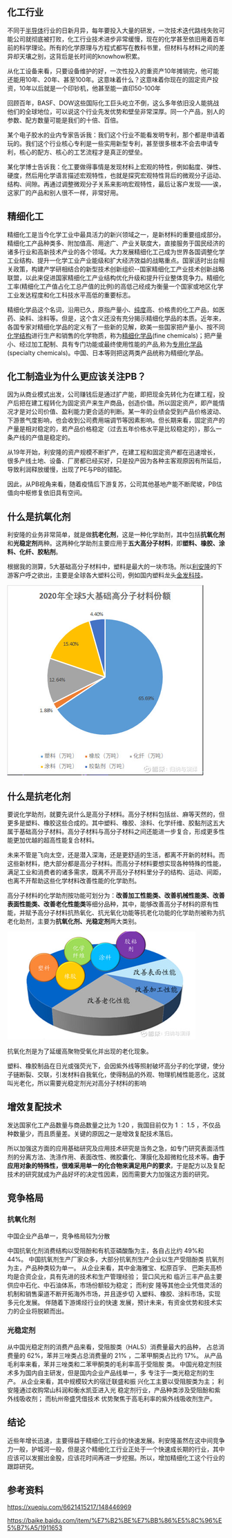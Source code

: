 ## 化工行业

不同于[半导体](https://xueqiu.com/S/SH512480?from=status_stock_match)行业的日新月异，每年要投入大量的研发，一次技术迭代路线失败可能公司就彻底被打败，化工行业技术进步非常缓慢，现在的化学甚至依旧用着百年前的科学理论。所有的化学原理与方程式都写在教科书里，但材料与材料之间的差异却天壤之别，这背后是长时间的knowhow积累。

从化工设备来看，只要设备维护的好，一次性投入的重资产10年摊销完，他可能还能用10年、20年、甚至100年。这意味着什么？这意味着你现在的固定资产投资，10年以后就是一个印钞机，他甚至能一直印50-100年

回顾百年，BASF、DOW这些国际化工巨头屹立不倒，这么多年依旧没人能挑战他们的全球地位，可以说这个行业先发优势和壁垒非常深厚。同一个产品，别人的参数、配方数量可能是我们的十倍、百倍。

某个电子胶水的业内专家告诉我：我们这个行业不能看发明专利，那个都是申请着玩的。我们这个行业核心专利是一些实用新型专利，甚至很多根本不会去申请专利，核心的配方、核心的工艺流程才是真正的壁垒。

某化学博士告诉我：化工要做得事情是发现材料上宏观的特性，例如黏度、弹性、硬度，然后用化学语言描述宏观特性，也就是探究宏观特性背后的微观分子运动、结构、间隙。再通过调整微观分子关系来影响宏观特性，最后让客户发现——诶，这家厂的产品和别人很不一样，非常好用。

## 精细化工

精细化工是当今化学工业中最具活力的新兴领域之一，是新材料的重要组成部分。精细化工产品种类多、附加值高、用途广、产业关联度大，直接服务于国民经济的诸多行业和高新技术产业的各个领域。大力发展精细化工己成为世界各国调整化学工业结构、提升一化学工业产业能级和扩大经济效益的战略重点。国家适时出台相关政策，构建产学研相结合的新型技术创新组织--国家精细化工产业技术创新战略联盟，以此来促进国家精细化工产业结构优化升级和提升行业整体竞争力。精细化工率(精细化工产值占化工总产值的比例)的高低己经成为衡量一个国家或地区化学工业发达程度和化工科技水平高低的重要标志。

精细化学品这个名词，沿用已久，原指产量小、[纯度](https://baike.baidu.com/item/纯度)高、价格贵的化工产品，如医药、染料、涂料等。但是，这个含义还没有充分揭示精细化学品的本质。近年来，各国专家对精细化学品的定义有了一些新的见解，欧美一些国家把产量小、按不同[化学结构](https://baike.baidu.com/item/化学结构)进行生产和销售的化学物质，称为[精细化学品](https://baike.baidu.com/item/精细化学品/1910521)(fine chemicals)；把产量小、经过加工配制、具有专门功能或最终使用性能的产品,称为[专用化学品](https://baike.baidu.com/item/专用化学品)(specialty chemicals)。中国、日本等则把这两类产品统称为精细化学品。

## 化工制造业为什么更应该关注PB？

因为从商业模式出发，公司赚钱后是通过扩产能，即把现金先转化为在建工程，投产后把在建工程转化为固定资产来生产商品，创造价值。所以固定资产，即产能情况才是对公司价值、盈利能力更合适的判断。某一年的业绩会受到产品价格波动、下游景气度影响，也会收到公司费用端调节等因素影响。但长期来看，固定资产的产量是相对稳定的，若产品价格稳定（过去五年价格水平是比较稳定的），那么一条产线的产值是稳定的。

从19年开始，利安隆的资产规模不断扩产，在建工程和固定资产都在迅速增长，很多产线土地、设备、厂房都已经买好，只是投产因为各种主客观原因有所延后，导致利润释放缓慢，出现了PE与PB的错配。

因此，从PB视角来看，随着疫情后下游复苏，公司其他基地产能不断爬坡，PB估值向中枢修复依旧具有空间。

## 什么是抗氧化剂

利安隆的业务非常简单，就是做**抗老化剂**，这是一种化学助剂，其中包括**抗氧化剂**和**光稳定剂**两种。这两种化学助剂主要应用于**五大高分子材料**，即**塑料、橡胶、涂料、化纤、胶粘剂**。

根据我的测算，5大基础高分子材料中，塑料是最大的一块市场。所以[利安隆](https://xueqiu.com/S/SZ300596?from=status_stock_match)的下游客户呼之欲出，主要是全球各大塑料公司，例如国内塑料龙头[金发科技](https://xueqiu.com/S/SH600143?from=status_stock_match)。



![img](../行业研究/房地产/REITs/images/171cea49f272a633fe2c6558.png)

## 什么是抗老化剂

要说化学助剂，就要先说什么是高分子材料。高分子材料包括丝、麻等天然的，但更多是塑料、橡胶这些合成的。其中塑料、橡胶、涂料、化学纤维、胶黏剂这五大属于基础高分子材料。高分子材料与高分子材料之间还能进一步复合，形成更多性能更加优越的超高性能复合材料。

未来不管是飞向太空，还是潜入深海，还是更舒适的生活，都离不开新的材料。而这些新材料，绝大部分都是高分子材料。而高分子材料要想实现各种特殊的性能，满足工业和消费者的诸多需求，既离不开高分子材料里分子的结构、运动、间距，也离不开帮助这些化学材料改善性能的化学助剂。



高分子材料的化学助剂按功能可划分为：**改善加工性能类、改善机械性能类、改善表面性能类、改善老化性能类**等细分品种，其中，能够改善高分子材料的原有性能，并赋予高分子材料抗热氧化、抗光氧化功能等抗老化功能的化学助剂被称为抗老化助剂，主要为**抗氧化剂、光稳定剂**两大类别。



![img](../行业研究/房地产/REITs/images/171cea4cb9b2ae43fc1d6f51.png)

抗氧化剂是为了延缓高聚物受氧化并出现的老化现象。

塑料、橡胶制品在日光或强荧光下，会因紫外线等照射破坏高分子的化学键，使分子链断裂、交联，引发材料自我氧化，使得制品的外观、物理机械性能恶化，这就叫光老化，所以需要光稳定剂光对高分子材料的影响

## 增效复配技术

发达国家化工产品数量与商品数量之比为 1:20 ，我国目前仅为 1 ： 1.5 ，不仅品种数量少，而且质量差。关键的原因之一是增效复配技术落后。

所以加强这方面的应用基础研究及应用技术研究是当务之急，如专门研究表面活性剂的分离方法、洗涤作用、表面改性、微胶囊化、薄膜化及超微粒化技术等。**由于应用对象的特殊性，很难采用单一的化合物来满足用户的要求**，于是配方以及复配技术的研究就成为产品好坏的决定性因素，因而需要大力加强这方面的研究。

## 竞争格局

### 抗氧化剂

中国企业产品单一，竞争格局较为分散

中国抗氧化剂消费结构以受阻酚和有机亚磷酸酯为主，各自占比约 49%和 44%。
中国抗氧剂生产厂家众多，大部分抗氧剂生产企业以生产受阻酚类 抗氧剂为主，产品种类较为单一。
从企业来看，其中金海雅宝、松原百孚、 巴斯夫高桥均是合资企业，具有先进的技术和生产管理经验；
营口风光和 临沂三丰产品主要供应中石化、中石油体系，市场份额较为稳定；
而利安 隆等其他企业凭借灵活的机制和销售渠道不断开拓海外市场，并且逐步切 入塑料、橡胶、涂料市场，实现多元化发展。
伴随着下游烯烃行业的快速 发展，预计未来，有资金优势和技术实力的企业将脱颖而出。

### 光稳定剂

从中国光稳定剂的消费产品来看，受阻胺类（HALS）消费量最大的品种， 占总消费量的 62%，苯并三唑类占总消费量的 21% ，二苯甲酮类占比约 17%。
从产品毛利率来看，苯并三唑类和二苯甲酮类的毛利率高于受阻胺 类。
中国光稳定剂技术多为国内自主研发，但是国内企业产品线单一，多 专注于一类光稳定剂的生产。
从企业来看，其中规模较大的宿迁联盛和振 兴化工主要以受阻胺类为主；
利安隆通过收购常山科润和衡水凯亚进入光 稳定剂行业，产品种类涉及受阻酚和紫外线吸收剂；
而杭州帝盛凭借技术 优势聚焦于高毛利率的紫外线吸收剂生产。

## 结论

近些年增长迅速，主要得益于精细化工行业的快速发展。利安隆虽然在这中间竞争力一般，护城河一般，但是这个精细化工行业正处于一个快速成长期的行业，其中应该可以发掘出金股，应该花时间再进一步挖掘。所以，增加精细化工这个行业的跟踪研究。

## 参考资料

https://xueqiu.com/6621415217/148446969

https://baike.baidu.com/item/%E7%B2%BE%E7%BB%86%E5%8C%96%E5%B7%A5/1911653
